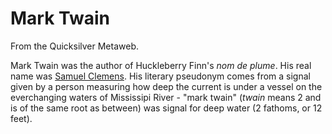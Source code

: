 
# Mark Twain

From the Quicksilver Metaweb.

Mark Twain was the author of Huckleberry Finn's *nom de plume*. His real name was [Samuel Clemens](/samuel-clemens). His literary pseudonym comes from a signal given by a person measuring how deep the current is under a vessel on the everchanging waters of Mississipi River - "mark twain" (*twain* means 2 and is of the same root as between) was signal for deep water (2 fathoms, or 12 feet).
